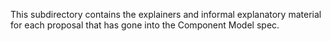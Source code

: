 This subdirectory contains the explainers and informal explanatory material for
each proposal that has gone into the Component Model spec.
